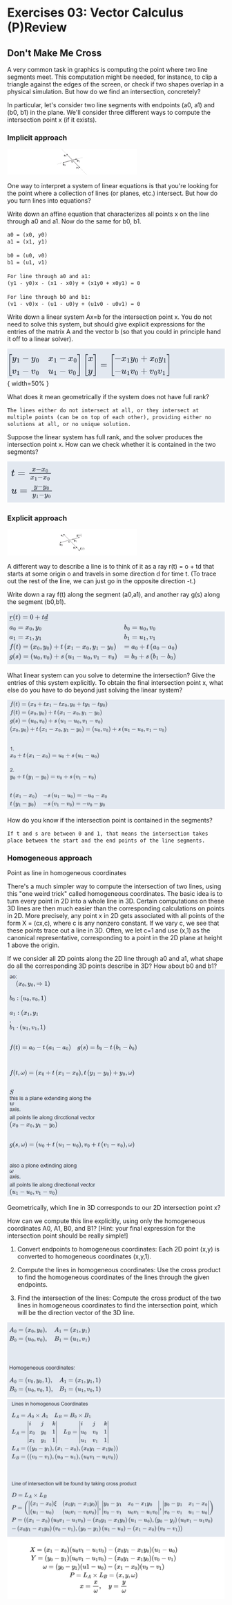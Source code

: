 # Exercises 03: Vector Calculus (P)Review

## Don't Make Me Cross
A very common task in graphics is computing the point where two line segments meet. This computation might be needed, for instance, to clip a triangle against the edges of the screen, or check if two shapes overlap in a physical simulation. But how do we find an intersection, concretely?

In particular, let's consider two line segments with endpoints (a0, a1) and (b0, b1) in the plane. We'll consider three different ways to compute the intersection point x (if it exists).

### Implicit approach

![alt text](image.png)

One way to interpret a system of linear equations is that you're looking for the point where a collection of lines (or planes, etc.) intersect. But how do you turn lines into equations?

Write down an affine equation that characterizes all points x on the line through a0 and a1. Now do the same for b0, b1.

    a0 = (x0, y0)
    a1 = (x1, y1)

    b0 = (u0, v0)
    b1 = (u1, v1)

    For line through a0 and a1:
    (y1 - y0)x - (x1 - x0)y + (x1y0 + x0y1) = 0

    For line through b0 and b1:
    (v1 - v0)x - (u1 - u0)y + (u1v0 - u0v1) = 0

    

Write down a linear system Ax=b for the intersection point x. You do not need to solve this system, but should give explicit expressions for the entries of the matrix A and the vector b (so that you could in principle hand it off to a linear solver).

![alt text](image-1.png){ width=50% }

What does it mean geometrically if the system does not have full rank?

    The lines either do not intersect at all, or they intersect at multiple points (can be on top of each other), providing either no solutions at all, or no unique solution.

Suppose the linear system has full rank, and the solver produces the intersection point x. How can we check whether it is contained in the two segments?

![alt text](image-2.png)

### Explicit approach

![alt text](image-3.png)

A different way to describe a line is to think of it as a ray r(t) = o + td that starts at some origin o and travels in some direction d for time t. (To trace out the rest of the line, we can just go in the opposite direction -t.)

Write down a ray f(t) along the segment (a0,a1), and another ray g(s) along the segment (b0,b1).

![alt text](image-4.png)

What linear system can you solve to determine the intersection? Give the entries of this system explicitly. To obtain the final intersection point x, what else do you have to do beyond just solving the linear system?

![alt text](image-5.png)

How do you know if the intersection point is contained in the segments?

    If t and s are between 0 and 1, that means the intersection takes place between the start and the end points of the line segments.

### Homogeneous approach
Point as line in homogeneous coordinates

There's a much simpler way to compute the intersection of two lines, using this "one weird trick" called homogeneous coordinates. The basic idea is to turn every point in 2D into a whole line in 3D. Certain computations on these 3D lines are then much easier than the corresponding calculations on points in 2D. More precisely, any point x in 2D gets associated with all points of the form X = (cx,c), where c is any nonzero constant. If we vary c, we see that these points trace out a line in 3D. Often, we let c=1 and use (x,1) as the canonical representative, corresponding to a point in the 2D plane at height 1 above the origin.

If we consider all 2D points along the 2D line through a0 and a1, what shape do all the corresponding 3D points describe in 3D? How about b0 and b1?
![alt text](image-6.png)

Geometrically, which line in 3D corresponds to our 2D intersection point x?

How can we compute this line explicitly, using only the homogeneous coordinates A0, A1, B0, and B1? [Hint: your final expression for the intersection point should be really simple!]

1. Convert endpoints to homogeneous coordinates: Each 2D point (x,y) is converted to homogeneous coordinates (x,y,1).

2. Compute the lines in homogeneous coordinates: Use the cross product to find the homogeneous coordinates of the lines through the given endpoints.

3. Find the intersection of the lines: Compute the cross product of the two lines in homogeneous coordinates to find the intersection point, which will be the direction vector of the 3D line.

![alt text](image-7.png)
![alt text](image-8.png)
![alt text](image-9.png)
​
